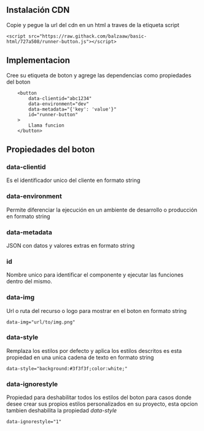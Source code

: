 ## Instalación CDN

Copie y pegue la url del cdn en un html a traves de la etiqueta script

```
<script src="https://raw.githack.com/balzaaw/basic-html/727a508/runner-button.js"></script>
```

## Implementacion

Cree su etiqueta de boton y agrege las dependencias como propiedades del boton

```
    <button
        data-clientid="abc1234"
        data-environment="dev"
        data-metadata="{'key': 'value'}"
        id="runner-button"
    >
        Llama funcion
    </button>
```

## Propiedades del boton

### data-clientid

Es el identificador unico del cliente en formato string

### data-environment

Permite diferenciar la ejecución en un ambiente de desarrollo o producción en formato string

### data-metadata

JSON con datos y valores extras en formato string

### id

Nombre unico para identificar el componente y ejecutar las funciones dentro del mismo.

### data-img

Url o ruta del recurso o logo para mostrar en el boton en formato string

```
data-img="url/to/img.png"
```

### data-style

Remplaza los estilos por defecto y aplica los estilos descritos es esta propiedad en una unica cadena de texto en formato string

```
data-style="background:#3f3f3f;color:white;"
```

### data-ignorestyle

Propiedad para deshabilitar todos los estilos del boton para casos donde desee crear sus propios estilos personalizados en su proyecto, esta opcion tambien deshabilita la propiedad _data-style_

```
data-ignorestyle="1"
```
